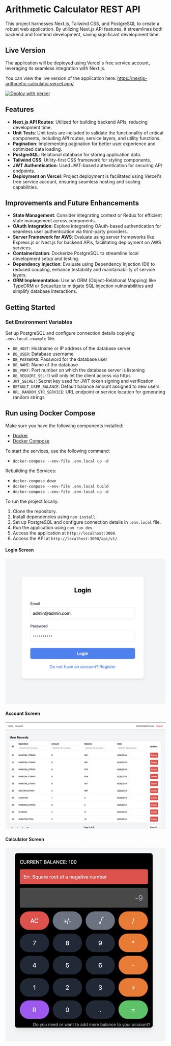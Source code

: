 # Arithmetic Calculator REST API

This project harnesses Next.js, Tailwind CSS, and PostgreSQL to create a robust web application. By utilizing Next.js API features, it streamlines both backend and frontend development, saving significant development time.

## Live Version
The application will be deployed using Vercel's free service account, leveraging its seamless integration with Next.js.

You can view the live version of the application here: https://nextjs-arithmetic-calculator.vercel.app/

[![Deploy with Vercel](https://vercel.com/button)](https://vercel.com/new/clone?repository-url=https://github.com/frcuutn/nextjs-arithmetic-calculator)

## Features

- **Next.js API Routes**: Utilized for building backend APIs, reducing development time.
- **Unit Tests**: Unit tests are included to validate the functionality of critical components, including API routes, service layers, and utility functions.
- **Pagination**: Implementing pagination for better user experience and optimized data loading.
- **PostgreSQL**: Relational database for storing application data.
- **Tailwind CSS**: Utility-first CSS framework for styling components.
- **JWT Authentication**: Used JWT-based authentication for securing API endpoints.
- **Deployment on Vercel**: Project deployment is facilitated using Vercel's free service account, ensuring seamless hosting and scaling capabilities.

## Improvements and Future Enhancements

- **State Management**: Consider integrating context or Redux for efficient state management across components.
- **OAuth Integration**: Explore integrating OAuth-based authentication for seamless user authentication via third-party providers.
- **Server Framework for AWS**: Evaluate using server frameworks like Express.js or Nest.js for backend APIs, facilitating deployment on AWS services.
- **Containerization**: Dockerize PostgreSQL to streamline local development setup and testing.
- **Dependency Injection**: Evaluate using Dependency Injection (DI) to reduced coupling, enhance testability and maintainability of service layers.
- **ORM Implementation**: Use an ORM (Object-Relational Mapping) like TypeORM or Sequelize to mitigate SQL injection vulnerabilities and simplify database interactions.



## Getting Started

### Set Environment Variables

Set up PostgreSQL and configure connection details copiying `.env.local.example` file.

- `DB_HOST`: Hostname or IP address of the database server
- `DB_USER`: Database username
- `DB_PASSWORD`: Password for the database user
- `DB_NAME`: Name of the database
- `DB_PORT`: Port number on which the database server is listening
- `DB_REQUIRE_SSL`: It will only let the client access via https
- `JWT_SECRET`: Secret key used for JWT token signing and verification
- `DEFAULT_USER_BALANCE`: Default balance amount assigned to new users
- `URL_RANDOM_STR_SERVICE`: URL endpoint or service location for generating random strings

## Run using Docker Compose

Make sure you have the following components installed:

- [Docker](https://www.docker.com/get-started)
- [Docker Compose](https://docs.docker.com/compose/install/)

To start the services, use the following command:
- ```docker-compose --env-file .env.local up -d```

Rebuilding the Services:
- ```docker-compose down```
- ```docker-compose --env-file .env.local build```
- ```docker-compose --env-file .env.local up -d```

To run the project locally:

1. Clone the repository.
2. Install dependencies using `npm install`.
3. Set up PostgreSQL and configure connection details in `.env.local` file.
4. Run the application using `npm run dev`.
5. Access the application at `http://localhost:3000`.
6. Access the API at `http://localhost:3000/api/v1/`.

#### Login Screen

![Login Screen](./screenshots/login-screen.png)

#### Account Screen

![Account Screen](./screenshots/account-screen.png)

#### Calculator Screen

![Account Screen](./screenshots/calculator-screen.png)
